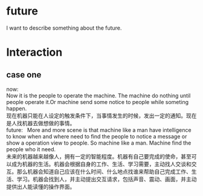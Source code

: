 # future
I want to describe something about the future.

# Interaction  

## case one  
now:  
Now it is the people to operate the machine. The machine do nothing until people operate it.Or machine send some notice to people while someting happen.  
现在机器只能在人设定的触发条件下，当事情发生的时候，发出一定的通知。现在是人找机器去做想做的事情。  
future:  
More and more scene is that machine like a man have intelligence to know when and where need to find the people to notice a message or show a operation view to people. So machine like a man. Machine find the people who it need.   
未来的机器越来越像人，拥有一定的智能程度。机器有自己要完成的使命，甚至可以成为机器的生活。机器会根据自身的工作、生活、学习需要，主动找人交谈和交互。那么机器会知道自己应该在什么时间、什么地点找谁来帮助自己完成工作、生活、学习。机器会找到人，并主动提出交互请求，包括声音、震动、画面，并主动提供出人能读懂的操作界面。  
 
